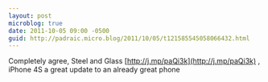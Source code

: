 ```yaml
---
layout: post
microblog: true
date: 2011-10-05 09:00 -0500
guid: http://padraic.micro.blog/2011/10/05/t121585545058066432.html
---
```

Completely agree, Steel and Glass [http://j.mp/paQi3k](http://j.mp/paQi3k) , iPhone 4S a great update to an already great phone
